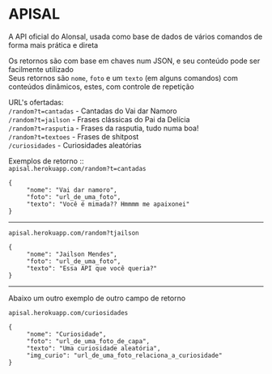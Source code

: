 ﻿# APISAL

A API oficial do Alonsal, usada como base de dados de vários comandos de forma mais prática e direta

Os retornos são com base em chaves num JSON, e seu conteúdo pode ser facilmente utilizado<br>
Seus retornos são `nome`, `foto` e um `texto` (em alguns comandos) com conteúdos dinâmicos, estes, com controle de repetição

URL's ofertadas:
<br>`/random?t=cantadas` - Cantadas do Vai dar Namoro
<br>`/random?t=jailson` - Frases clássicas do Pai da Delícia
<br>`/random?t=rasputia` - Frases da rasputia, tudo numa boa!
<br>`/random?t=textoes` - Frases de shitpost
<br>`/curiosidades` - Curiosidades aleatórias

Exemplos de retorno :: <br>
`apisal.herokuapp.com/random?t=cantadas`

```
{
     "nome": "Vai dar namoro",
     "foto": "url_de_uma_foto",
     "texto": "Você é mimada?? Hmmmm me apaixonei"
}
```

<hr>

`apisal.herokuapp.com/random?tjailson`

```
{
     "nome": "Jailson Mendes",
     "foto": "url_de_uma_foto",
     "texto": "Essa API que você queria?"
}
```

<hr>

Abaixo um outro exemplo de outro campo de retorno

`apisal.herokuapp.com/curiosidades`

```
{
     "nome": "Curiosidade",
     "foto": "url_de_uma_foto_de_capa",
     "texto": "Uma curiosidade aleatória",
     "img_curio": "url_de_uma_foto_relaciona_a_curiosidade"
}
```